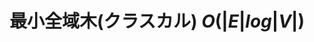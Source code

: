 ---
title: 最小全域木(クラスカル) $O(|E|log|V|)$
documentation_of: //dynamic-programming/longest-common-subsequence.hpp
---